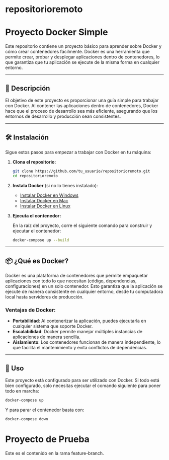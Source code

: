 # repositorioremoto

# Proyecto Docker Simple

Este repositorio contiene un proyecto básico para aprender sobre Docker y cómo crear contenedores fácilmente. Docker es una herramienta que permite crear, probar y desplegar aplicaciones dentro de contenedores, lo que garantiza que tu aplicación se ejecute de la misma forma en cualquier entorno.

---

## 🚀 Descripción

El objetivo de este proyecto es proporcionar una guía simple para trabajar con Docker. Al contener las aplicaciones dentro de contenedores, Docker hace que el proceso de desarrollo sea más eficiente, asegurando que los entornos de desarrollo y producción sean consistentes.

---

## 🛠️ Instalación

Sigue estos pasos para empezar a trabajar con Docker en tu máquina:

1. **Clona el repositorio:**

    ```bash
    git clone https://github.com/tu_usuario/repositorioremoto.git
    cd repositorioremoto
    ```

2. **Instala Docker** (si no lo tienes instalado):

    - [Instalar Docker en Windows](https://docs.docker.com/docker-for-windows/install/)
    - [Instalar Docker en Mac](https://docs.docker.com/docker-for-mac/install/)
    - [Instalar Docker en Linux](https://docs.docker.com/engine/install/)

3. **Ejecuta el contenedor:**

    En la raíz del proyecto, corre el siguiente comando para construir y ejecutar el contenedor:

    ```bash
    docker-compose up --build
    ```

---

## 📦 ¿Qué es Docker?

Docker es una plataforma de contenedores que permite empaquetar aplicaciones con todo lo que necesitan (código, dependencias, configuraciones) en un solo contenedor. Esto garantiza que la aplicación se ejecute de manera consistente en cualquier entorno, desde tu computadora local hasta servidores de producción.

### Ventajas de Docker:

- **Portabilidad**: Al contenerizar la aplicación, puedes ejecutarla en cualquier sistema que soporte Docker.
- **Escalabilidad**: Docker permite manejar múltiples instancias de aplicaciones de manera sencilla.
- **Aislamiento**: Los contenedores funcionan de manera independiente, lo que facilita el mantenimiento y evita conflictos de dependencias.

---

## 🚧 Uso

Este proyecto está configurado para ser utilizado con Docker. Si todo está bien configurado, solo necesitas ejecutar el comando siguiente para poner todo en marcha:

```bash
docker-compose up

```
Y para parar el contenedor basta con:

```bash
docker-compose down

```

# Proyecto de Prueba
Este es el contenido en la rama feature-branch.